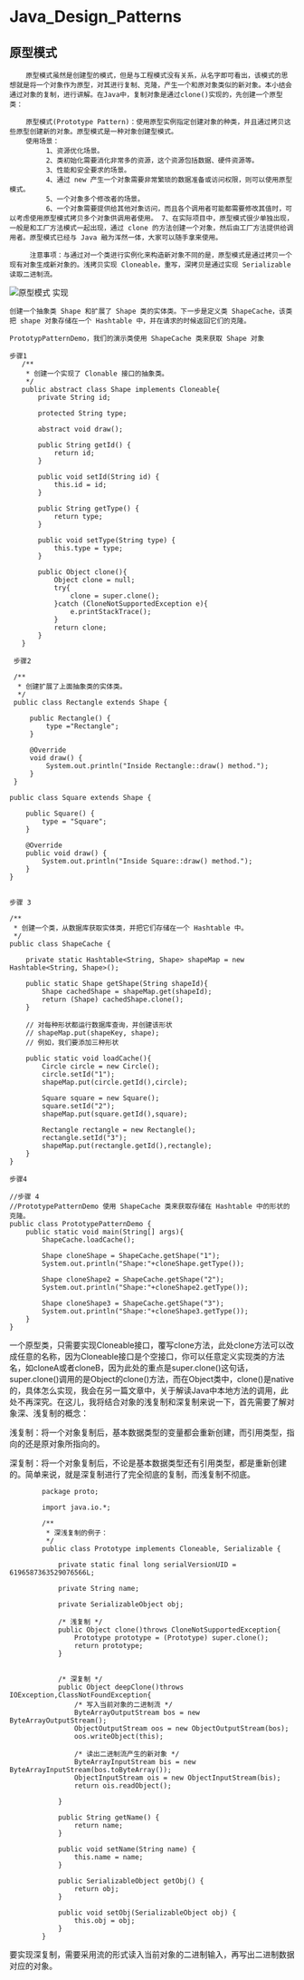 # Java_Design_Patterns
原型模式
------------
        原型模式虽然是创建型的模式，但是与工程模式没有关系，从名字即可看出，该模式的思想就是将一个对象作为原型，对其进行复制、克隆，产生一个和原对象类似的新对象。本小结会通过对象的复制，进行讲解。在Java中，复制对象是通过clone()实现的，先创建一个原型类：
        
        原型模式(Prototype Pattern)：使用原型实例指定创建对象的种类，并且通过拷贝这些原型创建新的对象。原型模式是一种对象创建型模式。
        使用场景： 
             1、资源优化场景。
             2、类初始化需要消化非常多的资源，这个资源包括数据、硬件资源等。 
             3、性能和安全要求的场景。
             4、通过 new 产生一个对象需要非常繁琐的数据准备或访问权限，则可以使用原型模式。 
             5、一个对象多个修改者的场景。 
             6、一个对象需要提供给其他对象访问，而且各个调用者可能都需要修改其值时，可以考虑使用原型模式拷贝多个对象供调用者使用。 7、在实际项目中，原型模式很少单独出现，一般是和工厂方法模式一起出现，通过 clone 的方法创建一个对象，然后由工厂方法提供给调用者。原型模式已经与 Java 融为浑然一体，大家可以随手拿来使用。    
        
         注意事项：与通过对一个类进行实例化来构造新对象不同的是，原型模式是通过拷贝一个现有对象生成新对象的。浅拷贝实现 Cloneable，重写，深拷贝是通过实现 Serializable 读取二进制流。      
 




![原型模式](https://github.com/lwx57280/Java_Design_Patterns/blob/master/PrototypePattern/img-folder/prototype_pattern_uml_diagram.jpg) 
实现
    
    创建一个抽象类 Shape 和扩展了 Shape 类的实体类。下一步是定义类 ShapeCache，该类把 shape 对象存储在一个 Hashtable 中，并在请求的时候返回它们的克隆。

    PrototypPatternDemo，我们的演示类使用 ShapeCache 类来获取 Shape 对象
    
    步骤1
       /**
        * 创建一个实现了 Clonable 接口的抽象类。
        */
       public abstract class Shape implements Cloneable{
           private String id;
       
           protected String type;
       
           abstract void draw();
       
           public String getId() {
               return id;
           }
       
           public void setId(String id) {
               this.id = id;
           }
       
           public String getType() {
               return type;
           }
       
           public void setType(String type) {
               this.type = type;
           }
       
           public Object clone(){
               Object clone = null;
               try{
                   clone = super.clone();
               }catch (CloneNotSupportedException e){
                   e.printStackTrace();
               }
               return clone;
           }
       }

     步骤2
     
     /**
      * 创建扩展了上面抽象类的实体类。
      */
     public class Rectangle extends Shape {
     
         public Rectangle() {
             type ="Rectangle";
         }
     
         @Override
         void draw() {
             System.out.println("Inside Rectangle::draw() method.");
         }
     }
    
    public class Square extends Shape {
    
        public Square() {
            type = "Square";
        }
    
        @Override
        public void draw() {
            System.out.println("Inside Square::draw() method.");
        }
    }
    
    
    步骤 3
    
    /**
     * 创建一个类，从数据库获取实体类，并把它们存储在一个 Hashtable 中。
     */
    public class ShapeCache {
    
        private static Hashtable<String, Shape> shapeMap = new Hashtable<String, Shape>();
    
        public static Shape getShape(String shapeId){
            Shape cachedShape = shapeMap.get(shapeId);
            return (Shape) cachedShape.clone();
        }
    
        // 对每种形状都运行数据库查询，并创建该形状
        // shapeMap.put(shapeKey, shape);
        // 例如，我们要添加三种形状
    
        public static void loadCache(){
            Circle circle = new Circle();
            circle.setId("1");
            shapeMap.put(circle.getId(),circle);
    
            Square square = new Square();
            square.setId("2");
            shapeMap.put(square.getId(),square);
    
            Rectangle rectangle = new Rectangle();
            rectangle.setId("3");
            shapeMap.put(rectangle.getId(),rectangle);
        }
    }
    
    步骤4
    
    //步骤 4
    //PrototypePatternDemo 使用 ShapeCache 类来获取存储在 Hashtable 中的形状的克隆。
    public class PrototypePatternDemo {
        public static void main(String[] args){
            ShapeCache.loadCache();
    
            Shape cloneShape = ShapeCache.getShape("1");
            System.out.println("Shape:"+cloneShape.getType());
    
            Shape cloneShape2 = ShapeCache.getShape("2");
            System.out.println("Shape:"+cloneShape2.getType());
    
            Shape cloneShape3 = ShapeCache.getShape("3");
            System.out.println("Shape:"+cloneShape3.getType());
        }
    }


一个原型类，只需要实现Cloneable接口，覆写clone方法，此处clone方法可以改成任意的名称，因为Cloneable接口是个空接口，你可以任意定义实现类的方法名，如cloneA或者cloneB，因为此处的重点是super.clone()这句话，super.clone()调用的是Object的clone()方法，而在Object类中，clone()是native的，具体怎么实现，我会在另一篇文章中，关于解读Java中本地方法的调用，此处不再深究。在这儿，我将结合对象的浅复制和深复制来说一下，首先需要了解对象深、浅复制的概念：

浅复制：将一个对象复制后，基本数据类型的变量都会重新创建，而引用类型，指向的还是原对象所指向的。

深复制：将一个对象复制后，不论是基本数据类型还有引用类型，都是重新创建的。简单来说，就是深复制进行了完全彻底的复制，而浅复制不彻底。

            package proto;
            
            import java.io.*;
            
            /**
             * 深浅复制的例子：
             */
            public class Prototype implements Cloneable, Serializable {
            
                private static final long serialVersionUID = 6196587363529076566L;
            
                private String name;
            
                private SerializableObject obj;
            
                /* 浅复制 */
                public Object clone()throws CloneNotSupportedException{
                    Prototype prototype = (Prototype) super.clone();
                    return prototype;
                }
            
            
                /* 深复制 */
                public Object deepClone()throws IOException,ClassNotFoundException{
                    /* 写入当前对象的二进制流 */
                    ByteArrayOutputStream bos = new ByteArrayOutputStream();
                    ObjectOutputStream oos = new ObjectOutputStream(bos);
                    oos.writeObject(this);
            
                    /* 读出二进制流产生的新对象 */
                    ByteArrayInputStream bis = new ByteArrayInputStream(bos.toByteArray());
                    ObjectInputStream ois = new ObjectInputStream(bis);
                    return ois.readObject();
            
                }
            
                public String getName() {
                    return name;
                }
            
                public void setName(String name) {
                    this.name = name;
                }
            
                public SerializableObject getObj() {
                    return obj;
                }
            
                public void setObj(SerializableObject obj) {
                    this.obj = obj;
                }
            }
要实现深复制，需要采用流的形式读入当前对象的二进制输入，再写出二进制数据对应的对象。 